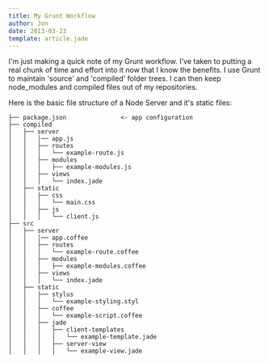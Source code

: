 ```yaml
---
title: My Grunt Workflow 
author: Jon
date: 2013-03-23
template: article.jade
---
```


I'm just making a quick note of my Grunt workflow. I've taken to putting a real chunk of time and effort into it now that I know the benefits.
I use Grunt to maintain 'source' and 'compiled' folder trees. I can then keep node_modules and compiled files out of my repositories.

Here is the basic file structure of a Node Server and it's static files:

```
├── package.json               <- app configuration
├── compiled
│   ├── server
│   │   │── app.js 
│   │   ├── routes
│   │   │   └── example-route.js
│   │   ├── modules
│   │   │   ├── example-modules.js
│   │   ├── views
│   │   │   └── index.jade
│   ├── static
│   │   ├── css
│   │   │   └── main.css
│   │   ├── js
│   │   │   └── client.js
├── src
│   ├── server
│   │   │── app.coffee
│   │   ├── routes
│   │   │   └── example-route.coffee
│   │   ├── modules
│   │   │   ├── example-modules.coffee
│   │   ├── views
│   │   │   └── index.jade
│   ├── static
│   │   ├── stylus
│   │   │   └── example-styling.styl
│   │   ├── coffee
│   │   │   └── example-script.coffee
│   │   ├── jade
│   │   │   ├── client-templates
│   │   │   │   └── example-template.jade
│   │   │   ├── server-view
│   │   │   │   └── example-view.jade
```

